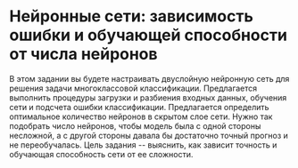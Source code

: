# Нейронные сети: зависимость ошибки и обучающей способности от числа нейронов
В этом задании вы будете настраивать двуслойную нейронную сеть для решения задачи многоклассовой классификации. Предлагается выполнить процедуры загрузки и разбиения входных данных, обучения сети и подсчета ошибки классификации. Предлагается определить оптимальное количество нейронов в скрытом слое сети. Нужно так подобрать число нейронов, чтобы модель была с одной стороны несложной, а с другой стороны давала бы достаточно точный прогноз и не переобучалась. Цель задания -- выяснить, как зависит точность и обучающая способность сети от ее сложности.
